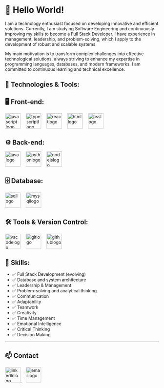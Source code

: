 # 👋 Hello World!

I am a technology enthusiast focused on developing innovative and efficient solutions. Currently, I am studying Software Engineering and continuously improving my skills to become a Full Stack Developer. I have experience in management, leadership, and problem-solving, which I apply to the development of robust and scalable systems.

My main motivation is to transform complex challenges into effective technological solutions, always striving to enhance my expertise in programming languages, databases, and modern frameworks. I am committed to continuous learning and technical excellence.

## 🚀 Technologies & Tools:

<div align="left">

## 🖥️ Front-end:    

<img src="https://cdn.jsdelivr.net/gh/devicons/devicon/icons/javascript/javascript-original.svg" height="50" alt="javascript logo" />
    <img width="10" />
    <img src="https://upload.wikimedia.org/wikipedia/commons/thumb/4/4c/Typescript_logo_2020.svg/2048px-Typescript_logo_2020.svg.png" height="50"  alt="typescriptlogo">
    <img width="10" />
    <img src="https://img.icons8.com/?size=100&id=asWSSTBrDlTW&format=png&color=000000" height="50"  alt="reactlogo">
    <img width="10" />
    <img src="https://upload.wikimedia.org/wikipedia/commons/thumb/6/61/HTML5_logo_and_wordmark.svg/2048px-HTML5_logo_and_wordmark.svg.png" height="50" alt="htmllogo">
    <img width="10" />
    <img src="https://img.icons8.com/?size=100&id=21278&format=png&color=000000" height="50" alt="csslogo">
    <img width="10" />
    </div>

<div align="left">

## ⚙️ Back-end:    
    
 <img src="https://cdn.jsdelivr.net/gh/devicons/devicon/icons/java/java-original.svg" height="50" alt="javalogo">
    <img width="10" />
    <img src="https://upload.wikimedia.org/wikipedia/commons/thumb/c/c3/Python-logo-notext.svg/1869px-Python-logo-notext.svg.png" height="50"  alt="pythonlogo">    
    <img width="10" />
    <img src="https://img.icons8.com/?size=100&id=54087&format=png&color=000000" height="50" alt="nodejslogo">
    <img width="10" />
    </div>
    
<div align="left">
    
## 🗄️ Database: 
<div align="left">
    <img src="https://img.icons8.com/?size=100&id=J6KcaRLsTgpZ&format=png&color=000000" height="50" alt="sqllogo">
    <img width="10" />
    <img src="https://cdn.jsdelivr.net/gh/devicons/devicon/icons/mysql/mysql-original.svg" height="50" alt="mysqllogo">
    <img width="10" />
</div>

    
    

## 🛠 Tools & Version Control:

<div align="left">
    <img src="https://cdn.freebiesupply.com/logos/thumbs/2x/visual-studio-code-logo.png" height="50" alt="vscodelogo">
    <img width="10" />
    <img src="https://img.icons8.com/color/512/git.png" height="50" alt="gitlogo">
    <img width="10" />
    <img src="https://img.icons8.com/?size=100&id=12599&format=png&color=000000" height="50" alt="githublogo">
</div>

## 🎯 Skills:

- ✅ Full Stack Development (evolving)
- ✅ Database and system architecture
- ✅ Leadership & Management
- ✅ Problem-solving and analytical thinking
- ✅ Communication
- ✅ Adaptability
- ✅ Teamwork
- ✅ Creativity
- ✅ Time Management
- ✅ Emotional Intelligence
- ✅ Critical Thinking
- ✅ Decision Making

---

## 📫 Contact

<div align="left">
    <a href="http://www.linkedin.com/in/leonardo-mendes-developer" target="_blank">
        <img src="https://content.linkedin.com/content/dam/brand/site/img/logo/logo-hero.png" height="50" alt="linkedlnlogo">
    </a>
    <img width="10" />
    <a href="mailto:lmrodrigues.dev509@gmail.com" target="_blank">
        <img src="https://thumbs.dreamstime.com/b/%C3%ADcone-do-logotipo-de-email-gmail-e-mail-muito-bonito-cuidadosamente-projetado-225149202.jpg" height="50" alt="emaillogo">
    </a>
</div>
